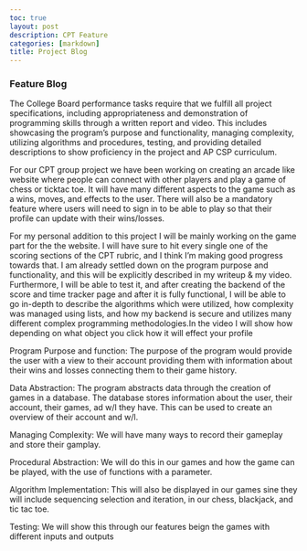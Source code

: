 ```yaml
---
toc: true
layout: post
description: CPT Feature
categories: [markdown]
title: Project Blog
---
```


### Feature Blog

The College Board performance tasks require that we fulfill all project specifications, including appropriateness and demonstration of programming skills through a written report and video. This includes showcasing the program’s purpose and functionality, managing complexity, utilizing algorithms and procedures, testing, and providing detailed descriptions to show proficiency in the project and AP CSP curriculum.

For our CPT group project we have been working on creating an arcade like website where people can connect with other players and play a game of chess or ticktac toe. It will have many different aspects to the game such as a wins, moves, and effects to the user. There will also be a mandatory feature where users will need to sign in to be able to play so that their profile can update with their wins/losses.

For my personal addition to this project I will be mainly working on the game part for the the website. I will have sure to hit every single one of the scoring sections of the CPT rubric, and I think I’m making good progress towards that. I am already settled down on the program purpose and functionality, and this will be explicitly described in my writeup & my video. Furthermore, I will be able to test it, and after creating the backend of the score and time tracker page and after it is fully functional, I will be able to go in-depth to describe the algorithms which were utilized, how complexity was managed using lists, and how my backend is secure and utilizes many different complex programming methodologies.In the video I will show how depending on what object you click how it will effect your profile



Program Purpose and function: The purpose of the program would provide the user with a view to their account providing them with information about their wins and losses connecting them to their game history.

Data Abstraction: The program abstracts data through the creation of games in a database. The database stores information about the user, their account, their games, ad w/l they have. This can be used to create an overview of their account and w/l.

Managing Complexity: We will have many ways to record their gameplay and store their gamplay.

Procedural Abstraction: We will do this in our games and how the game can be played, with the use of functions with a parameter.

Algorithm Implementation: This will also be displayed in our games sine they will include sequencing selection and iteration, in our chess, blackjack, and tic tac toe.

Testing: We will show this through our features beign the games with different inputs and outputs
